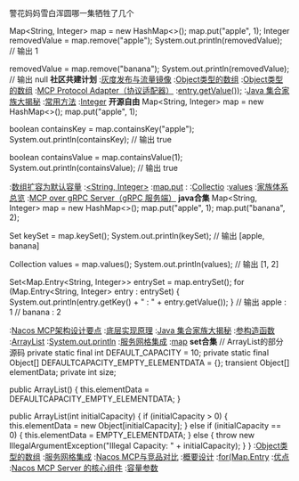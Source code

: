 警花妈妈雪白浑圆哪一集牺牲了几个


Map<String, Integer> map = new HashMap<>();
map.put("apple", 1);
Integer removedValue = map.remove("apple");
System.out.println(removedValue);  // 输出 1

removedValue = map.remove("banana");
System.out.println(removedValue);  // 输出 null
<strong>社区共建计划</strong>
:[灰度发布与流量镜像](https://rentry.org/4cpsk2df)
:[Object类型的数组](https://pastebin.com/G8XA2JGB)
:[Object类型的数组](https://github.com/xzqyyf)
:[MCP Protocol Adapter（协议适配器）](https://rentry.org/tku6f82f)
:[entry.getValue());](https://pastebin.com/sT7zb5ha)
:[Java 集合家族大揭秘](https://rentry.org/oah4zmxy)
:[常用方法](https://rentry.org/gyrbh4qr)
:[Integer](https://pastebin.com/vwDff84r)
<strong>开源自由</strong>
Map<String, Integer> map = new HashMap<>();
map.put("apple", 1);

boolean containsKey = map.containsKey("apple");
System.out.println(containsKey);  // 输出 true

boolean containsValue = map.containsValue(1);
System.out.println(containsValue);  // 输出 true

:[数组扩容为默认容量](https://pastebin.com/u957g9nj)
:[<String, Integer>](https://github.com/wsclcsb/gen)
:[map.put](https://pastebin.com/gVBicQqA)
:[<Integer>](https://rentry.org/p8yb3evc)
:[Collectio](https://github.com/syzckd/men)
:[values](https://rentry.org/dqm9re8b)
:[家族体系总览](https://rentry.org/x4m2mvzm)
:[MCP over gRPC Server（gRPC 服务端）](https://github.com/hsxyxd/hsxyxd)
<strong>java合集</strong>
Map<String, Integer> map = new HashMap<>();
map.put("apple", 1);
map.put("banana", 2);

Set<String> keySet = map.keySet();
System.out.println(keySet);  // 输出 [apple, banana]

Collection<Integer> values = map.values();
System.out.println(values);  // 输出 [1, 2]

Set<Map.Entry<String, Integer>> entrySet = map.entrySet();
for (Map.Entry<String, Integer> entry : entrySet) {
    System.out.println(entry.getKey() + " : " + entry.getValue());
}
// 输出 apple : 1
//      banana : 2

:[Nacos MCP架构设计要点](https://rentry.org/bm2s6tmf)
:[底层实现原理](https://rentry.org/x8xvzdhh)
:[Java 集合家族大揭秘](https://rentry.org/xxs6cvd6)
:[参构造函数](https://rentry.org/39oprnec)
:[ArrayList](https://rentry.org/7qq4x9fr)
:[System.out.println](https://rentry.org/bfo2y8sc)
:[服务网格集成](https://pastebin.com/e2MhZYUf)
:[map](https://pastebin.com/8Z22QvpG)
<strong>set合集</strong>
// ArrayList的部分源码
private static final int DEFAULT_CAPACITY = 10;
private static final Object[] DEFAULTCAPACITY_EMPTY_ELEMENTDATA = {};
transient Object[] elementData;
private int size;

public ArrayList() {
    this.elementData = DEFAULTCAPACITY_EMPTY_ELEMENTDATA;
}

public ArrayList(int initialCapacity) {
    if (initialCapacity > 0) {
        this.elementData = new Object[initialCapacity];
    } else if (initialCapacity == 0) {
        this.elementData = EMPTY_ELEMENTDATA;
    } else {
        throw new IllegalArgumentException("Illegal Capacity: " + initialCapacity);
    }
}
:[Object类型的数组](https://pastebin.com/bMsxcSEH)
:[服务网格集成](https://rentry.org/vzky9u3c)
:[Nacos MCP与竞品对比](https://rentry.org/v4roero8)
:[概要设计](https://pastebin.com/dWXWZwvx)
:[for(Map.Entry](https://github.com/wttba/lcsj)
:[优点](https://pastebin.com/xucyyLuv)
:[Nacos MCP Server 的核心组件](https://pastebin.com/JeG1PZyx)
:[容量参数](https://rentry.org/rt8wgy9h)

